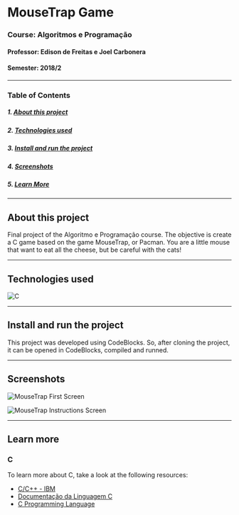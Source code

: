 # MouseTrap Game
### Course: Algoritmos e Programação
#### Professor: Edison de Freitas e  Joel Carbonera
#### Semester: 2018/2
---

### Table of Contents

##### 1. [About this project](#about)

##### 2. [Technologies used](#stack)

##### 3. [Install and run the project](#installation)

##### 4. [Screenshots](#screenshots)

##### 5. [Learn More](#learn-more)

---

<a name="about"></a>

## About this project

Final project of the Algoritmo e Programação course. The objective is create a C game based on the game MouseTrap, or Pacman. You are a little mouse that want to eat all the cheese, but be careful with the cats!

---

<a name="stack"></a>

## Technologies used

![C](https://img.shields.io/badge/C-00599C?style=for-the-badge&logo=c&logoColor=white)

---

<a name="installation"></a>

## Install and run the project


This project was developed using CodeBlocks. So, after cloning the project, it can be opened in CodeBlocks, compiled and runned.

---

<a name="screenshots"></a>

## Screenshots

![MouseTrap First Screen](https://i.imgur.com/rKKUQcO.png)

![MouseTrap Instructions Screen](https://i.imgur.com/6WqOiuE.png)

---

<a name="learn-more"></a>

## Learn more

### C

To learn more about C, take a look at the following resources:

- [C/C++ - IBM](https://www.ibm.com/docs/pt/i/7.2?topic=languages-c-c)
- [Documentação da Linguagem C](https://learn.microsoft.com/pt-br/cpp/c-language/?view=msvc-170)
- [C Programming Language](https://devdocs.io/c/)

